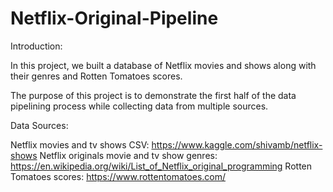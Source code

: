 # Netflix-Original-Pipeline

Introduction:

In this project, we built a database of Netflix movies and shows along with their genres and Rotten Tomatoes scores.

The purpose of this project is to demonstrate the first half of the data pipelining process while collecting data from multiple sources.


Data Sources:

Netflix movies and tv shows CSV: https://www.kaggle.com/shivamb/netflix-shows
Netflix originals movie and tv show genres: https://en.wikipedia.org/wiki/List_of_Netflix_original_programming
Rotten Tomatoes scores: https://www.rottentomatoes.com/


